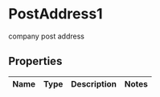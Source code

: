 

# PostAddress1

company post address

## Properties

| Name | Type | Description | Notes |
|------------ | ------------- | ------------- | -------------|



